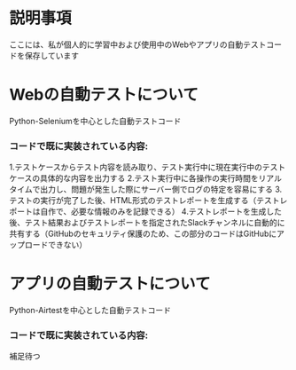# 説明事項

ここには、私が個人的に学習中および使用中のWebやアプリの自動テストコードを保存しています

# Webの自動テストについて

Python-Seleniumを中心とした自動テストコード

### コードで既に実装されている内容:

1.テストケースからテスト内容を読み取り、テスト実行中に現在実行中のテストケースの具体的な内容を出力する
2.テスト実行中に各操作の実行時間をリアルタイムで出力し、問題が発生した際にサーバー側でログの特定を容易にする
3.テストの実行が完了した後、HTML形式のテストレポートを生成する（テストレポートは自作で、必要な情報のみを記録できる）
4.テストレポートを生成した後、テスト結果およびテストレポートを指定されたSlackチャンネルに自動的に共有する（GitHubのセキュリティ保護のため、この部分のコードはGitHubにアップロードできない）

# アプリの自動テストについて

Python-Airtestを中心とした自動テストコード

### コードで既に実装されている内容:

補足待つ
